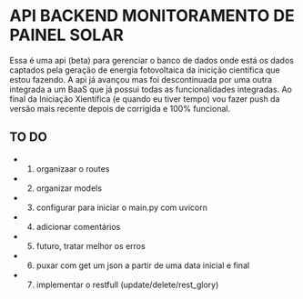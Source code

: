 # API BACKEND MONITORAMENTO DE PAINEL SOLAR
Essa é uma api (beta) para gerenciar o banco de dados onde está os dados captados pela geração de energia fotovoltaica da inicição científica que estou fazendo.
A api já avançou mas foi descontinuada por uma outra integrada a um BaaS que já possui todas as funcionalidades integradas.
Ao final da Iniciação Xientífica (e quando eu tiver tempo) vou fazer push da versão mais recente depois de corrigida e 100% funcional.

## TO DO

- 1. organizaar o routes
- 2. organizar models
- 3. configurar para iniciar o main.py com uvicorn
- 4. adicionar comentários
- 5. futuro, tratar melhor os erros
- 6. puxar com get um json a partir de uma data inicial e final
- 7. implementar o restfull (update/delete/rest_glory)
